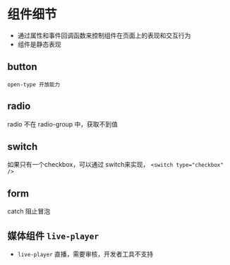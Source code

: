 # 组件细节
* 通过属性和事件回调函数来控制组件在页面上的表现和交互行为
* 组件是静态表现

## button
	open-type 开放能力


## radio
  radio 不在 radio-group 中，获取不到值


## switch
  如果只有一个checkbox，可以通过 switch来实现， ` <switch type="checkbox" /> `


## form
  catch 阻止冒泡


## 媒体组件 ` live-player ` 
* ` live-player ` 直播，需要审核，开发者工具不支持
